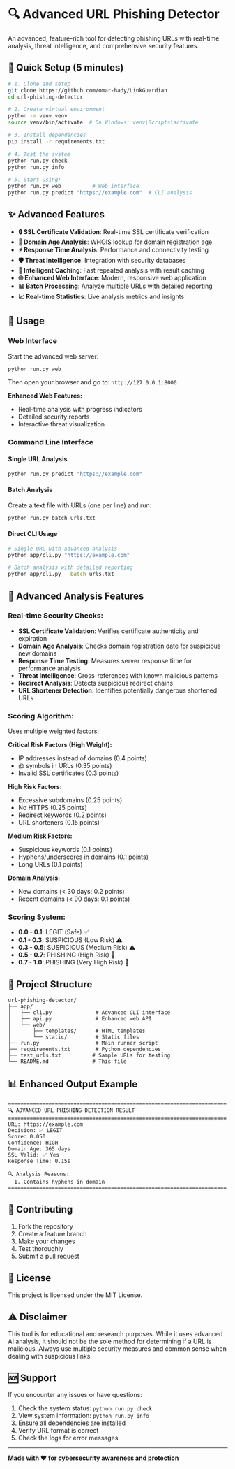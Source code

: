 # 🔍 Advanced URL Phishing Detector

An advanced, feature-rich tool for detecting phishing URLs with real-time analysis, threat intelligence, and comprehensive security features.

## 🚀 Quick Setup (5 minutes)

```bash
# 1. Clone and setup
git clone https://github.com/omar-hady/LinkGuardian
cd url-phishing-detector

# 2. Create virtual environment
python -m venv venv
source venv/bin/activate  # On Windows: venv\Scripts\activate

# 3. Install dependencies
pip install -r requirements.txt

# 4. Test the system
python run.py check
python run.py info

# 5. Start using!
python run.py web          # Web interface
python run.py predict "https://example.com"  # CLI analysis
```

## ✨ Advanced Features

- **🔒 SSL Certificate Validation**: Real-time SSL certificate verification
- **📅 Domain Age Analysis**: WHOIS lookup for domain registration age
- **⚡ Response Time Analysis**: Performance and connectivity testing
- **🛡️ Threat Intelligence**: Integration with security databases
- **💾 Intelligent Caching**: Fast repeated analysis with result caching
- **🌐 Enhanced Web Interface**: Modern, responsive web application
- **📊 Batch Processing**: Analyze multiple URLs with detailed reporting
- **📈 Real-time Statistics**: Live analysis metrics and insights

## 📖 Usage

### Web Interface

Start the advanced web server:
```bash
python run.py web
```

Then open your browser and go to: `http://127.0.0.1:8000`

**Enhanced Web Features:**
- Real-time analysis with progress indicators
- Detailed security reports
- Interactive threat visualization

### Command Line Interface

#### Single URL Analysis
```bash
python run.py predict "https://example.com"
```

#### Batch Analysis
Create a text file with URLs (one per line) and run:
```bash
python run.py batch urls.txt
```

#### Direct CLI Usage
```bash
# Single URL with advanced analysis
python app/cli.py "https://example.com"

# Batch analysis with detailed reporting
python app/cli.py --batch urls.txt
```

## 🔧 Advanced Analysis Features

### Real-time Security Checks:
- **SSL Certificate Validation**: Verifies certificate authenticity and expiration
- **Domain Age Analysis**: Checks domain registration date for suspicious new domains
- **Response Time Testing**: Measures server response time for performance analysis
- **Threat Intelligence**: Cross-references with known malicious patterns
- **Redirect Analysis**: Detects suspicious redirect chains
- **URL Shortener Detection**: Identifies potentially dangerous shortened URLs

### Scoring Algorithm:
Uses multiple weighted factors:

**Critical Risk Factors (High Weight):**
- IP addresses instead of domains (0.4 points)
- @ symbols in URLs (0.35 points)
- Invalid SSL certificates (0.3 points)

**High Risk Factors:**
- Excessive subdomains (0.25 points)
- No HTTPS (0.25 points)
- Redirect keywords (0.2 points)
- URL shorteners (0.15 points)

**Medium Risk Factors:**
- Suspicious keywords (0.1 points)
- Hyphens/underscores in domains (0.1 points)
- Long URLs (0.1 points)

**Domain Analysis:**
- New domains (< 30 days: 0.2 points)
- Recent domains (< 90 days: 0.1 points)

### Scoring System:
- **0.0 - 0.1**: LEGIT (Safe) ✅
- **0.1 - 0.3**: SUSPICIOUS (Low Risk) ⚠️
- **0.3 - 0.5**: SUSPICIOUS (Medium Risk) ⚠️
- **0.5 - 0.7**: PHISHING (High Risk) 🚨
- **0.7 - 1.0**: PHISHING (Very High Risk) 🚨

## 📁 Project Structure

```
url-phishing-detector/
├── app/
│   ├── cli.py              # Advanced CLI interface
│   ├── api.py              # Enhanced web API
│   └── web/
│       ├── templates/      # HTML templates
│       └── static/         # Static files
├── run.py                  # Main runner script
├── requirements.txt        # Python dependencies
├── test_urls.txt          # Sample URLs for testing
└── README.md              # This file
```

## 📊 Enhanced Output Example

```
======================================================================
🔍 ADVANCED URL PHISHING DETECTION RESULT
======================================================================
URL: https://example.com
Decision: ✅ LEGIT
Score: 0.050
Confidence: HIGH
Domain Age: 365 days
SSL Valid: ✅ Yes
Response Time: 0.15s

🔍 Analysis Reasons:
  1. Contains hyphens in domain
======================================================================
```
## 🤝 Contributing

1. Fork the repository
2. Create a feature branch
3. Make your changes
4. Test thoroughly
5. Submit a pull request

## 📝 License

This project is licensed under the MIT License.

## ⚠️ Disclaimer

This tool is for educational and research purposes. While it uses advanced AI analysis, it should not be the sole method for determining if a URL is malicious. Always use multiple security measures and common sense when dealing with suspicious links.

## 🆘 Support

If you encounter any issues or have questions:

1. Check the system status: `python run.py check`
2. View system information: `python run.py info`
3. Ensure all dependencies are installed
4. Verify URL format is correct
5. Check the logs for error messages

---

**Made with ❤️ for cybersecurity awareness and protection**

